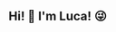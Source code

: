 ## Hi! :wave: I'm Luca! :stuck_out_tongue_winking_eye:

<!--
- :books: I’m currently studying Computer Science at the [University of Pisa](https://di.unipi.it/)
- I'm currently working at my own project

**luca-lc/luca-lc** is a ✨ _special_ ✨ repository because its `README.md` (this file) appears on your GitHub profile.

Here are some ideas to get you started:

- 🔭 I’m currently working on ...
- 🌱 I’m currently learning ...
- 👯 I’m looking to collaborate on ...
- 🤔 I’m looking for help with ...
- 💬 Ask me about ...
- 📫 How to reach me: ...
- 😄 Pronouns: ...
- ⚡ Fun fact: ...
-->
